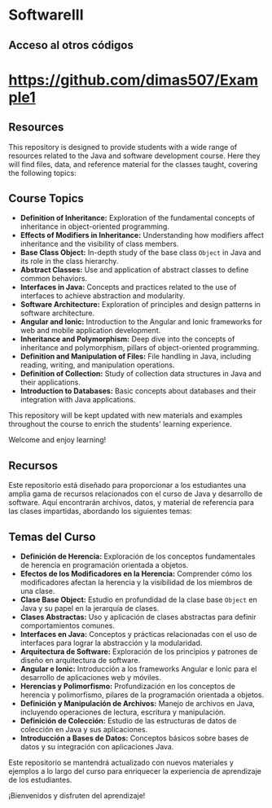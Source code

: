 # SoftwareIII

## Acceso al otros códigos

# https://github.com/dimas507/Example1



## Resources

This repository is designed to provide students with a wide range of resources related to the Java and software development course. Here they will find files, data, and reference material for the classes taught, covering the following topics:

## Course Topics

- **Definition of Inheritance:** Exploration of the fundamental concepts of inheritance in object-oriented programming.
- **Effects of Modifiers in Inheritance:** Understanding how modifiers affect inheritance and the visibility of class members.
- **Base Class Object:** In-depth study of the base class `Object` in Java and its role in the class hierarchy.
- **Abstract Classes:** Use and application of abstract classes to define common behaviors.
- **Interfaces in Java:** Concepts and practices related to the use of interfaces to achieve abstraction and modularity.
- **Software Architecture:** Exploration of principles and design patterns in software architecture.
- **Angular and Ionic:** Introduction to the Angular and Ionic frameworks for web and mobile application development.
- **Inheritance and Polymorphism:** Deep dive into the concepts of inheritance and polymorphism, pillars of object-oriented programming.
- **Definition and Manipulation of Files:** File handling in Java, including reading, writing, and manipulation operations.
- **Definition of Collection:** Study of collection data structures in Java and their applications.
- **Introduction to Databases:** Basic concepts about databases and their integration with Java applications.

This repository will be kept updated with new materials and examples throughout the course to enrich the students' learning experience.


Welcome and enjoy learning!


## Recursos

Este repositorio está diseñado para proporcionar a los estudiantes una amplia gama de recursos relacionados con el curso de Java y desarrollo de software. Aquí encontrarán archivos, datos, y material de referencia para las clases impartidas, abordando los siguientes temas:

## Temas del Curso

- **Definición de Herencia:** Exploración de los conceptos fundamentales de herencia en programación orientada a objetos.
- **Efectos de los Modificadores en la Herencia:** Comprender cómo los modificadores afectan la herencia y la visibilidad de los miembros de una clase.
- **Clase Base Object:** Estudio en profundidad de la clase base `Object` en Java y su papel en la jerarquía de clases.
- **Clases Abstractas:** Uso y aplicación de clases abstractas para definir comportamientos comunes.
- **Interfaces en Java:** Conceptos y prácticas relacionadas con el uso de interfaces para lograr la abstracción y la modularidad.
- **Arquitectura de Software:** Exploración de los principios y patrones de diseño en arquitectura de software.
- **Angular e Ionic:** Introducción a los frameworks Angular e Ionic para el desarrollo de aplicaciones web y móviles.
- **Herencias y Polimorfismo:** Profundización en los conceptos de herencia y polimorfismo, pilares de la programación orientada a objetos.
- **Definición y Manipulación de Archivos:** Manejo de archivos en Java, incluyendo operaciones de lectura, escritura y manipulación.
- **Definición de Colección:** Estudio de las estructuras de datos de colección en Java y sus aplicaciones.
- **Introducción a Bases de Datos:** Conceptos básicos sobre bases de datos y su integración con aplicaciones Java.

Este repositorio se mantendrá actualizado con nuevos materiales y ejemplos a lo largo del curso para enriquecer la experiencia de aprendizaje de los estudiantes.


¡Bienvenidos y disfruten del aprendizaje!
